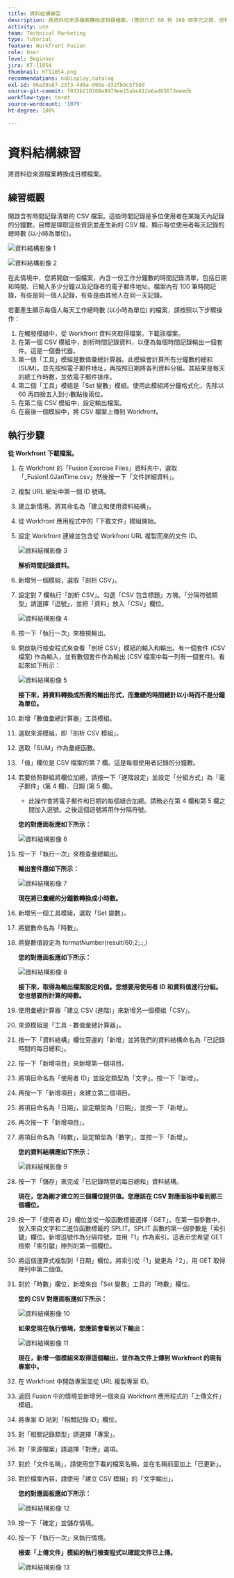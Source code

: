 ```yaml
---
title: 資料結構練習
description: 將資料從來源檔案轉換成目標檔案。(應該介於 60 到 160 個字元之間，但有 58 個字元)
activity: use
team: Technical Marketing
type: Tutorial
feature: Workfront Fusion
role: User
level: Beginner
jira: KT-11054
thumbnail: KT11054.png
recommendations: noDisplay,catalog
exl-id: 06a39a87-23f3-4d4a-995e-d32fb9c5f50d
source-git-commit: f033b210268e8979ee15abe812e6ad85673eeedb
workflow-type: tm+mt
source-wordcount: '1079'
ht-degree: 100%

---
```


# 資料結構練習

將資料從來源檔案轉換成目標檔案。

## 練習概觀

開啟含有時間記錄清單的 CSV 檔案。這些時間記錄是多位使用者在某幾天內記錄的分鐘數。目標是擷取這些資訊並產生新的 CSV 檔，顯示每位使用者每天記錄的總時數 (以小時為單位)。

![資料結構影像 1](../12-exercises/assets/data-structures-walkthrough-1.png)

![資料結構影像 2](../12-exercises/assets/data-structures-walkthrough-2.png)


在此情境中，您將開啟一個檔案，內含一份工作分鐘數的時間記錄清單，包括日期和時間、已輸入多少分鐘以及記錄者的電子郵件地址。檔案內有 100 筆時間記錄，有些是同一個人記錄，有些是由其他人在同一天記錄。

若要產生顯示每個人每天工作總時數 (以小時為單位) 的檔案，請按照以下步驟操作：

1. 在觸發模組中，從 Workfront 資料夾取得檔案。下載該檔案。
1. 在第一個 CSV 模組中，剖析時間記錄資料，以便為每個時間記錄輸出一個套件。這是一個疊代器。
1. 第一個「工具」模組是數值彙總計算器。此模組會計算所有分鐘數的總和 (SUM)，並先按照電子郵件地址，再按照日期將各列資料分組。其結果是每天的總工作時數，並依電子郵件排序。
1. 第二個「工具」模組是「Set 變數」模組。使用此模組將分鐘格式化，先除以 60 再四捨五入到小數點後兩位。
1. 在第二個 CSV 模組中，設定輸出檔案。
1. 在最後一個模組中，將 CSV 檔案上傳到 Workfront。

## 執行步驟

**從 Workfront 下載檔案。**

1. 在 Workfront 的「Fusion Exercise Files」資料夾中，選取「_Fusion1.0JanTime.csv」然後按一下「文件詳細資料」。
1. 複製 URL 網址中第一個 ID 號碼。
1. 建立新情境。將其命名為「建立和使用資料結構」。
1. 從 Workfront 應用程式中的「下載文件」模組開始。
1. 設定 Workfront 連線並包含從 Workfront URL 複製而來的文件 ID。

   ![資料結構影像 3](../12-exercises/assets/data-structures-walkthrough-3.png)

   **解析時間記錄資料。**

1. 新增另一個模組，選取「剖析 CSV」。
1. 設定對 7 欄執行「剖析 CSV」。勾選「CSV 包含標題」方塊。「分隔符號類型」請選擇「逗號」，並把「資料」放入「CSV」欄位。

   ![資料結構影像 4](../12-exercises/assets/data-structures-walkthrough-4.png)

1. 按一下「執行一次」來檢視輸出。
1. 開啟執行檢查程式來查看「剖析 CSV」模組的輸入和輸出。有一個套件 (CSV 檔案) 作為輸入，並有數個套件作為輸出 (CSV 檔案中每一列有一個套件)。看起來如下所示：

   ![資料結構影像 5](../12-exercises/assets/data-structures-walkthrough-5.png)

   **接下來，將資料轉換成所需的輸出形式，而彙總的時間總計以小時而不是分鐘為單位。**

1. 新增「數值彙總計算器」工具模組。
1. 選取來源模組，即「剖析 CSV 模組」。
1. 選取「SUM」作為彙總函數。
1. 「值」欄位是 CSV 檔案的第 7 欄。這是每個使用者記錄的分鐘數。
1. 若要依照群組將欄位加總，請按一下「進階設定」並設定「分組方式」為「電子郵件」(第 4 欄)、日期 (第 5 欄)。

   + 此操作會將電子郵件和日期的每個組合加總。請務必在第 4 欄和第 5 欄之間加入逗號。之後這個逗號將用作分隔符號。

   **您的對應面板應如下所示：**

   ![資料結構影像 6](../12-exercises/assets/data-structures-walkthrough-6.png)

1. 按一下「執行一次」來檢查彙總輸出。

   **輸出套件應如下所示：**

   ![資料結構影像 7](../12-exercises/assets/data-structures-walkthrough-7.png)

   **現在將已彙總的分鐘數轉換成小時數。**

1. 新增另一個工具模組，選取「Set 變數」。
1. 將變數命名為「時數」。
1. 將變數值設定為 formatNumber(result/60;2;.;,)

   **您的對應面板應如下所示：**

   ![資料結構影像 8](../12-exercises/assets/data-structures-walkthrough-8.png)

   **接下來，取得為輸出檔案設定的值。您想要用使用者 ID 和資料值進行分組。您也想要所計算的時數。**

1. 使用彙總計算器「建立 CSV (進階)」來新增另一個模組「CSV」。
1. 來源模組是「工具 - 數值彙總計算器」。
1. 按一下「資料結構」欄位旁邊的「新增」並將我們的資料結構命名為「已記錄時間的每日總和」。
1. 按一下「新增項目」來新增第一個項目。
1. 將項目命名為「使用者 ID」並設定類型為「文字」。按一下「新增」。
1. 再按一下「新增項目」來建立第二個項目。
1. 將項目命名為「日期」，設定類型為「日期」，並按一下「新增」。
1. 再次按一下「新增項目」。
1. 將項目命名為「時數」，設定類型為「數字」，並按一下「新增」。

   **您的資料結構應如下所示：**

   ![資料結構影像 9](../12-exercises/assets/data-structures-walkthrough-9.png)

1. 按一下「儲存」來完成「已記錄時間的每日總和」資料結構。

   **現在，您為剛才建立的三個欄位提供值。您應該在 CSV 對應面板中看到那三個欄位。**

1. 按一下「使用者 ID」欄位並從一般函數標籤選擇「GET」。在第一個參數中，放入來自文字和二進位函數標籤的 SPLIT。SPLIT 函數的第一個參數是「索引鍵」欄位。新增逗號作為分隔符號，並用「1」作為索引。這表示您希望 GET 檢索「索引鍵」陣列的第一個欄位。
1. 將這個運算式複製到「日期」欄位。將索引從「1」變更為「2」，用 GET 取得陣列中第二個值。
1. 對於「時數」欄位，新增來自「Set 變數」工具的「時數」欄位。

   **您的 CSV 對應面板應如下所示：**

   ![資料結構影像 10](../12-exercises/assets/data-structures-walkthrough-10.png)

   **如果您現在執行情境，您應該會看到以下輸出：**

   ![資料結構影像 11](../12-exercises/assets/data-structures-walkthrough-11.png)

   **現在，新增一個模組來取得這個輸出，並作為文件上傳到 Workfront 的現有專案中。**

1. 在 Workfront 中開啟專案並從 URL 複製專案 ID。
1. 返回 Fusion 中的情境並新增另一個來自 Workfront 應用程式的「上傳文件」模組。
1. 將專案 ID 貼到「相關記錄 ID」欄位。
1. 對「相關記錄類型」請選擇「專案」。
1. 對「來源檔案」請選擇「對應」選項。
1. 對於「文件名稱」，請使用您下載的檔案名稱，並在名稱前面加上「已更新」。
1. 對於檔案內容，請使用「建立 CSV 模組」的「文字輸出」。

   **您的對應面板應如下所示：**

   ![資料結構影像 12](../12-exercises/assets/data-structures-walkthrough-12.png)

1. 按一下「確定」並儲存情境。
1. 按一下「執行一次」來執行情境。

   **檢查「上傳文件」模組的執行檢查程式以確認文件已上傳。**

   ![資料結構影像 13](../12-exercises/assets/data-structures-walkthrough-13.png)
